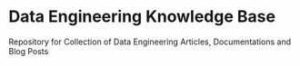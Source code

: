 # Data Engineering Knowledge Base
Repository for Collection of Data Engineering Articles, Documentations and Blog Posts
